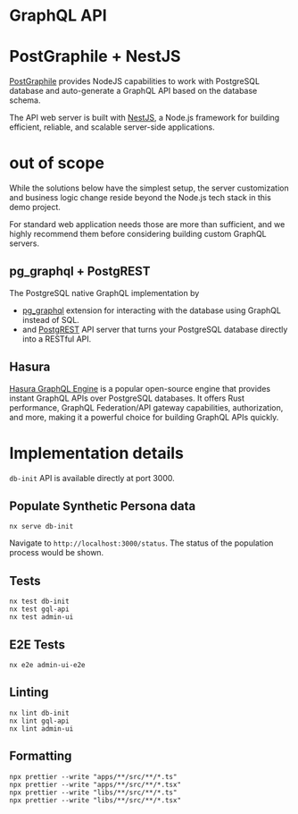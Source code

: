 # GraphQL API 

# PostGraphile + NestJS
[PostGraphile](https://www.graphile.org/postgraphile/) provides NodeJS capabilities to work with PostgreSQL database 
and auto-generate a GraphQL API based on the database schema.

The API web server is built with [NestJS](https://nestjs.com/),
a Node.js framework for building efficient, reliable, and scalable server-side applications.

# out of scope
While the solutions below have the simplest setup, 
the server customization and business logic change reside beyond the Node.js tech stack in this demo project.

For standard web application needs those are more than sufficient, and we highly recommend them before considering building custom GraphQL servers.

## pg_graphql + PostgREST
The PostgreSQL native GraphQL implementation by
* [pg_graphql](https://supabase.com/docs/guides/database/extensions/pg_graphql) 
extension for interacting with the database using GraphQL instead of SQL.
* and [PostgREST](https://postgrest.org) API server that turns your PostgreSQL database directly into a RESTful API.

## Hasura
[Hasura GraphQL Engine](https://hasura.io/) is a popular open-source engine that provides instant GraphQL APIs over PostgreSQL databases. 
It offers Rust performance, GraphQL Federation/API gateway capabilities, authorization, and more, 
making it a powerful choice for building GraphQL APIs quickly.

# Implementation details

`db-init` API is available directly at port 3000.

## Populate Synthetic Persona data
    nx serve db-init

Navigate to `http://localhost:3000/status`. The status of the population process would be shown.

## Tests
    nx test db-init
    nx test gql-api
    nx test admin-ui

## E2E Tests
    nx e2e admin-ui-e2e

## Linting
    nx lint db-init
    nx lint gql-api
    nx lint admin-ui

## Formatting
    npx prettier --write "apps/**/src/**/*.ts"
    npx prettier --write "apps/**/src/**/*.tsx"
    npx prettier --write "libs/**/src/**/*.ts"
    npx prettier --write "libs/**/src/**/*.tsx"
